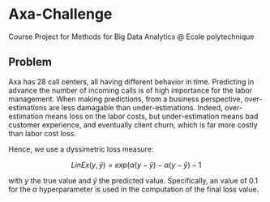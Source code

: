 # Axa-Challenge
Course Project for Methods for Big Data Analytics @ Ecole polytechnique

## Problem

Axa has $28$ call centers, all having different behavior in time. Predicting in advance the number of incoming calls is of high importance for the labor management. When making predictions, from a business perspective, over-estimations are less damagable than under-estimations. Indeed, over-estimation means loss on the labor costs, but under-estimation means bad customer experience, and eventually client churn, which is far more costly than labor cost loss.

Hence, we use a dyssimetric loss measure: 

$$
LinEx(y, \hat {y}) = exp(\alpha (y - \hat {y}) - \alpha (y - \hat {y}) - 1
$$

with $y$ the true value and $\hat{y}$ the predicted value. Specifically, an value of $0.1$ for the $\alpha$ hyperparameter is used in the computation of the final loss value.
